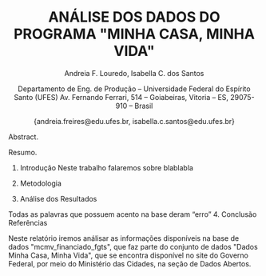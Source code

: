 <h1 align="center"> ANÁLISE DOS DADOS DO PROGRAMA "MINHA CASA, MINHA VIDA" </h1> 

<p align="center"> 
Andreia F. Louredo, Isabella C. dos Santos
</p>
<p align="center"> 
Departamento de Eng. de Produção – Universidade Federal do Espírito Santo (UFES)
Av. Fernando Ferrari, 514 – Goiabeiras, Vitoria – ES, 29075-910 – Brasil
</p>
<p align="center"> 
{andreia.freires@edu.ufes.br, isabella.c.santos@edu.ufes.br}
</p>


Abstract. 


Resumo. 


1.	Introdução
Neste trabalho falaremos sobre blablabla 


2.	Metodologia
3.	Análise dos Resultados 

Todas as palavras que possuem acento na base deram “erro”
4.	Conclusão
Referências 



Neste relatório iremos análisar as informações disponíveis na base de dados "mcmv_financiado_fgts", que faz parte do conjunto de dados "Dados Minha Casa, Minha Vida", que se encontra disponível no site do Governo Federal, por meio do Ministério das Cidades, na seção de Dados Abertos.





